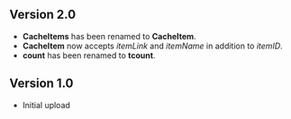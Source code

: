 ## Version 2.0
- **CacheItems** has been renamed to **CacheItem**.
- **CacheItem** now accepts *itemLink* and *itemName* in addition to *itemID*.
- **count** has been renamed to **tcount**.

<!-- Added .gitignore, .pkgmeta, and .travis.yml. -->
<!-- Changed TOC to load an XML file instead of the script. -->
<!-- Updated README. -->

## Version 1.0
- Initial upload